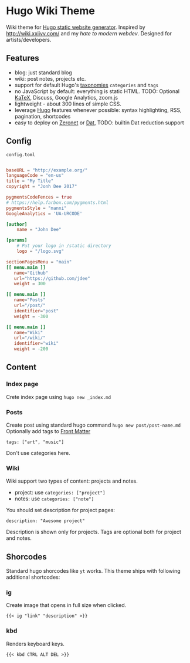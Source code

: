 # Hugo Wiki Theme

Wiki theme for [Hugo static website generator][hugo]. Inspired by http://wiki.xxiivv.com/
and my *hate to modern webdev*. Designed for artists/developers.

## Features

- blog: just standard blog
- wiki: post notes, projects etc.
- support for default Hugo's [taxonomies][taxonomies] `categories` and `tags`
- no JavaScript by default: everything is static HTML. TODO: Optional [KaTeX][katex],
Discuss, Google Analytics, zoom.js
- lightweight - about 300 lines of simple CSS.
- leverage [Hugo][hugo] features whenever possible: syntax highlighting, RSS,
pagination, shortcodes
- easy to deploy on [Zeronet][zeronet] or [Dat][dat], TODO: builtin Dat reduction support

## Config

`config.toml`

``` toml

baseURL = "http://example.org/"
languageCode = "en-us"
title = "My Title"
copyright = "Jonh Dee 2017"

pygmentsCodeFences = true
# https://help.farbox.com/pygments.html
pygmentsStyle = "manni"
GoogleAnalytics = 'UA-URCODE'

[author]
    name = "John Dee"

[params]
    # Put your logo in /static directory
    logo = "/logo.svg"

sectionPagesMenu = "main"
[[ menu.main ]]
   name="Github"
   url="https://github.com/jdee"
   weight = 300

[[ menu.main ]]
   name="Posts"
   url="/post/"
   identifier="post"
   weight = -300

[[ menu.main ]]
   name="Wiki"
   url="/wiki/"
   identifier="wiki"
   weight = -200

```


## Content

### Index page

Crete index page using `hugo new _index.md`

### Posts

Create post using standard hugo command `hugo new post/post-name.md`
Optionally add tags to [Front Matter](https://gohugo.io/content-management/front-matter/)
```
tags: ["art", "music"]
```

Don't use categories here.

### Wiki

Wiki support two types of content: projects and notes.

- project: use `categories: ["project"]`
- notes: use `categories: ["note"]`

You should set description for project pages:
```
description: "Awesome project"
```
Description is shown only for projects.
Tags are optional both for project and notes.

## Shorcodes

Standard hugo shorcodes like `yt` works.
This theme ships with following additional shortcodes:

### ig

Create image that opens in full size when clicked.
```
{{< ig "link" "description" >}}
```

### kbd

Renders keyboard keys.

```
{{< kbd CTRL ALT DEL >}}
```

[hugo]:https://gohugo.io/
[taxonomies]:https://gohugo.io/content-management/taxonomies/
[katex]:https://khan.github.io/KaTeX/
[zeronet]:https://zeronet.io/
[dat]:https://beakerbrowser.com/
